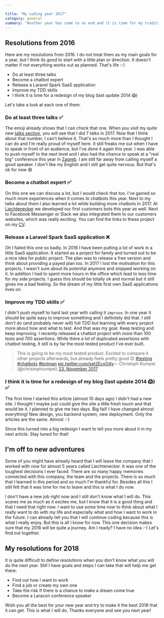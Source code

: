 ```yaml
---

title: "My coding year 2017"
category: general
summary: "Another year has come to an end and it is time for my traditional New Year's Eve blog post. I want to take some minutes to think back about the last 12 months and how they changed me as a developer."
---
```


## Resolutions from 2016

Here are my resolutions from 2016. I do not treat them as my main goals for a year, but I think its good to start with a little plan or direction. It doesn't matter if not everything works out as planned. That's life :-)

* Do at least three talks
* Become a chatbot expert
* Release a Laravel Spark SaaS application
* Improve my TDD skills
* I think it is time for a redesign of my blog (last update 2014 😱) 

Let's take a look at each one of them.

### Do at least three talks ✅

The emoji already shows that I can check that one. When you visit my quite new [talks section](http://christoph-rumpel.com/talks/), you will see that I did 7 talks in 2017. Now that I think about that number, I can't believe it. That's so much more than I thought I can do and I'm really proud of myself here. It still freaks me out when I have to speak in front of an audience, but I've done it again this year. I was able to push myself to the next level and I also had the chance to speak at a "real big" conference this year in [Zagreb](https://2017.webcampzg.org/). I am still far away from calling myself a good speaker. I don't like my English and I still get quite nervous. But that's ok for now 😄

### Become a chatbot expert ✅

On this one we can discuss a lot, but I would check that too. I've gained so much more experiences when it comes to chatbots this year. Next to my talks about them I also learned a lot while building more chatbots in 2017. At [Liechtenecker](https://liechtenecker.at) we developed our first customers bots this year as well. Next to Facebook Messenger or Slack we also integrated them to our customers websites, which was really exciting. You can find the links to these project on my [CV](https://github.com/christophrumpel/cv).

### Release a Laravel Spark SaaS application ❌

Oh I failed this one so badly. In 2016 I have been putting a lot of work in a little SaaS application. It started as a project for family and turned out to be a nice idea for public project. The plan was to release a free version and think about providing a payed plan too. In 2017 I lost the motivation for this projects. I wasn't sure about its potential anymore and stopped working on it. In addition I had to spent more hours in the office which lead to less time for my side projects. I guess this should be totally ok and normal but it still gives me a bad feeling. So the dream of my little first own SaaS applications lives on.

### Improve my TDD skills ✅

I didn't push myself to hard last year with calling it `improve`. In one year it should be quite easy to improve something and I definitely did that. I still don't do (and probably never will) full TDD but learning with every project more about how and what to test. And that was my goal. Keep testing and keep improving. I recently released a chatbot project with more than 100 tests and 700 assertions. While there a lot of duplicated assertions with chatbot testing, it still is by far the most tested product I've ever built.

<div class="mt-8 mb-8">
<blockquote class="twitter-tweet" data-lang="de"><p lang="en" dir="ltr">This is going to be my most tested product. Excited to compare it other projects afterwards, but already feels pretty good 😊 <a href="https://twitter.com/hashtag/testing?src=hash&amp;ref_src=twsrc%5Etfw">#testing</a> <a href="https://twitter.com/hashtag/chatbots?src=hash&amp;ref_src=twsrc%5Etfw">#chatbots</a> <a href="https://twitter.com/hashtag/botman?src=hash&amp;ref_src=twsrc%5Etfw">#botman</a> <a href="https://t.co/set2EcxO4y">pic.twitter.com/set2EcxO4y</a>&mdash; Christoph Rumpel (@christophrumpel) <a href="https://twitter.com/christophrumpel/status/933689334594719745?ref_src=twsrc%5Etfw">23. November 2017</a></blockquote>
</div>
<script async src="https://platform.twitter.com/widgets.js" charset="utf-8"></script>

### I think it is time for a redesign of my blog (last update 2014 😱) ✅

The first time I started this article (almost 10 days ago) I didn't had a new site. I thought I maybe just could give the site a little fresh touch and that would be it. I planned to give me two days. Big fail! I have changed almost everything! New design, you backend system, new deployment. Only the articles are the same. Almost :-)

Since this turned into a big redesign I want to tell you more about it in my next article. Stay tuned for that!

## I'm off to new adventures

Some of you might have already heard that I will leave the company that I worked with now for almost 5 years called Liechtenecker. It was one of the toughest decisions I ever faced. There are so many happy memories connected with this company, the team and the projects. There is so much that I learned in this period and so much I'm thankful for. Besides all this I still felt that it was time for me to leave and this is what I do now.

I don't have a new job right now and I still don't know what I will do. This scares me as much as it excites me, but I know that it is a good thing and that I need that right now. I want to use some time now to think about what I really want to do with my life and especially what and how I want to work in the future. I can already tell you that I will continue coding because this is what I really enjoy. But this is all I know for now. This one decision makes sure that my 2018 will be quite a journey. Am I ready? I have no idea :-) Let's find out together.

## My resolutions for 2018

It is quite difficult to define resolutions when you don't know what you will do the next year.
Still I have goals and steps I can take that will help me get there:

* Find out how I want to work
* Find a job or create my own one
* Take the risk If there is a chance to make a dream come true
* Become a Laracon conference speaker

Wish you all the best for your new year and try to make it the best 2018 that it can get. This is what I will do. Thanks everyone and see you next year!

